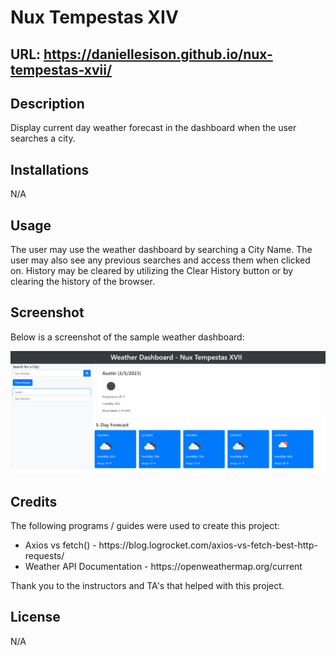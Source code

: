# Nux Tempestas XIV

## URL: https://daniellesison.github.io/nux-tempestas-xvii/

## Description

Display current day weather forecast in the dashboard when the user searches a city.

## Installations

N/A

## Usage

The user may use the weather dashboard by searching a City Name. The user may also see any previous searches and access them when clicked on. History may be cleared by utilizing the Clear History button or by clearing the history of the browser.


## Screenshot

Below is a screenshot of the sample weather dashboard:

![Nux Tempestas XVII](./assets/images/screenshot.png)

## Credits

The following programs / guides were used to create this project:

<ul>
<li>Axios vs fetch() - https://blog.logrocket.com/axios-vs-fetch-best-http-requests/</li>
<li>Weather API Documentation - https://openweathermap.org/current</li>
</ul>

Thank you to the instructors and TA's that helped with this project.

## License

N/A
